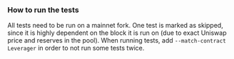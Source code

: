 ### How to run the tests

All tests need to be run on a mainnet fork. One test is marked as skipped, since it is highly dependent on the block it is run on (due to exact Uniswap price and reserves in the pool).
When running tests, add `--match-contract Leverager` in order to not run some tests twice.

